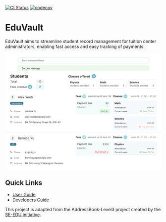 [![CI Status](https://github.com/AY2425S1-CS2103T-W08-2/tp/workflows/Java%20CI/badge.svg)](https://github.com/AY2425S1-CS2103T-W08-2/tp/actions)
[![codecov](https://codecov.io/github/AY2425S1-CS2103T-W08-2/tp/graph/badge.svg?token=1LWE987C3X)](https://codecov.io/github/AY2425S1-CS2103T-W08-2/tp)

# EduVault
EduVault aims to streamline student record management for tuition center administrators, enabling fast access and easy
tracking of payments.

![Ui](docs/images/Ui.png)


## Quick Links

- [User Guide](https://ay2425s1-cs2103t-w08-2.github.io/tp/UserGuide.html)
- [Developers Guide](https://ay2425s1-cs2103t-w08-2.github.io/tp/DeveloperGuide.html)

This project is adapted from the AddressBook-Level3 project created by the [SE-EDU initiative](https://se-education.org).

